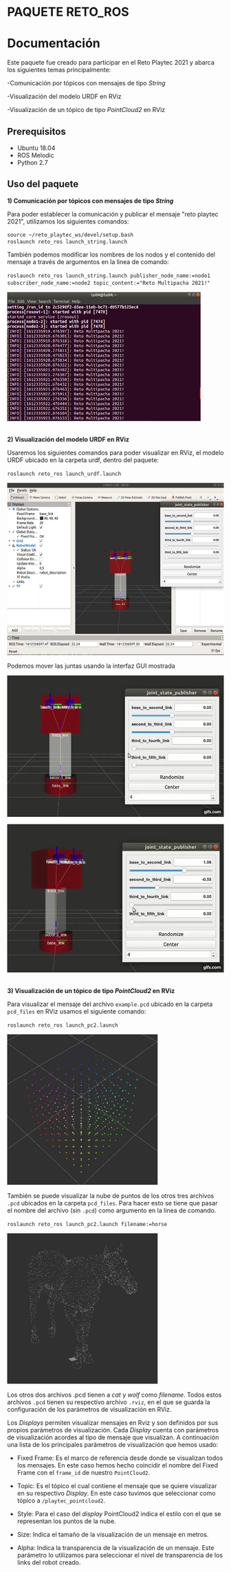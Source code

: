 # **PAQUETE RETO_ROS**


# **Documentación**


Este paquete fue creado para participar en el Reto Playtec 2021 y abarca los siguientes temas principalmente:

\-Comunicación por tópicos con mensajes de tipo *String*

\-Visualización del modelo URDF en RViz

\-Visualización de un tópico de tipo *PointCloud2* en RViz

## **Prerequisitos**

* Ubuntu 18.04
* ROS Melodic
* Python 2.7

## **Uso del paquete**

**1) Comunicación por tópicos con mensajes de tipo *String***

Para poder establecer la comunicación y publicar el mensaje "reto playtec 2021", utilizamos los siguientes comandos:

```
source ~/reto_playtec_ws/devel/setup.bash
roslaunch reto_ros launch_string.launch
```
También podemos modificar los nombres de los nodos y el contenido del mensaje a través de argumentos en la linea de comando:

`roslaunch reto_ros launch_string.launch publisher_node_name:=node1 subscriber_node_name:=node2 topic_content:="Reto Multipacha 2021!"`

<img src="Imagenes/image13.png" width ="450" height=300><br><br>


**2) Visualización del modelo URDF en RViz**

Usaremos los siguientes comandos para poder visualizar en RViz, el modelo URDF ubicado en la carpeta urdf, dentro del paquete:

`roslaunch reto_ros launch_urdf.launch`

<img src="Imagenes/image14.png" width ="550" height=400><br>

Podemos mover las juntas usando la interfaz GUI mostrada

![Alt Text](Imagenes/gif.gif)

![Alt Text](Imagenes/gif2.gif)<br><br>

**3) Visualización de un tópico de tipo *PointCloud2* en RViz**

Para visualizar el mensaje del archivo `example.pcd` ubicado en la carpeta `pcd_files` en RViz usamos el siguiente comando:

`roslaunch reto_ros launch_pc2.launch`

<img src="Imagenes/image15.png" width ="350" height=350><br>

También se puede visualizar la nube de puntos de los otros tres archivos `.pcd` ubicados en la carpeta `pcd_files`. Para hacer esto se tiene que pasar el nombre del archivo (sin `.pcd`) como argumento en la linea de comando.

`roslaunch reto_ros launch_pc2.launch filename:=horse`

<img src="Imagenes/image16.png" width ="350" height=350><br>

Los otros dos archivos .pcd tienen a *cat* y *wolf* como *filename*. Todos estos archivos `.pcd` tienen su respectivo archivo `.rviz`, en el que se guarda la configuración de los parámetros de visualización en RViz.

Los *Displays* permiten visualizar mensajes en Rviz y son definidos por sus propios parámetros de visualización. Cada *Display* cuenta con parámetros de visualización acordes al tipo de mensaje que visualizan. A continuación una lista de los principales parámetros de visualización que hemos usado:

* Fixed Frame: Es el marco de referencia desde donde se visualizan todos los mensajes. En este caso hemos hecho coincidir el nombre del Fixed Frame con el `frame_id` de nuestro `PointCloud2`.

* Topic: Es el tópico el cual contiene el mensaje que se quiere visualizar en su respectivo *Display*. En este caso tuvimos que seleccionar como tópico a `/playtec_pointcloud2​`.

* Style: Para el caso del *display* PointCloud2 indica el estilo con el que se representan los puntos de la nube.

* Size: Indica el tamaño de la visualización de un mensaje en metros.

* Alpha: Indica la transparencia de la visualización de un mensaje. Este parámetro lo utilizamos para seleccionar el nivel de transparencia de los links del robot creado.
